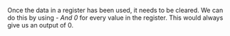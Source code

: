 Once the data in a register has been used, it needs to be cleared. We can do this by using *- And 0* for every value in the register. This would always give us an output of 0.